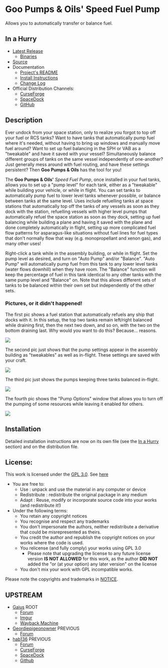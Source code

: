 # Goo Pumps & Oils' Speed Fuel Pump

Allows you to automatically transfer or balance fuel.


## In a Hurry

* [Latest Release](https://github.com/net-lisias-ksp/GPOSpeedFuelPump/releases)
	+ [Binaries](https://github.com/net-lisias-ksp/GPOSpeedFuelPump/tree/Archive)
* [Source](https://github.com/net-lisias-ksp/GPOSpeedFuelPump)
* Documentation
	+ [Project's README](https://github.com/net-lisias-ksp/GPOSpeedFuelPump/blob/master/README.md)
	+ [Install Instructions](https://github.com/net-lisias-ksp/GPOSpeedFuelPump/blob/master/INSTALL.md)
	+ [Change Log](./CHANGE_LOG.md)
* Official Distribution Channels:
	+ [CurseForge](https://kerbal.curseforge.com/projects/gpospeedfuelpump-continued/files)
	+ [SpaceDock](http://spacedock.info/mod/546/GPOSpeedFuelPump)
	+ [GitHub](https://github.com/net-lisias-ksp/GPOSpeedFuelPump/releases)

## Description

Ever undock from your space station, only to realize you forgot to top off your fuel or RCS tanks? Want to have tanks that automatically pump fuel where it's needed, without having to bring up windows and manually move fuel around? Want to set up fuel balancing in the SPH or VAB as a "tweakable" and have it saved with your vessel? Simultaneously balance different groups of tanks on the same vessel independently of one-another? Just generally mess around with fuel routing, and have these settings persistent? Then **Goo Pumps & Oils** has the tool for you!

The **Goo Pumps & Oils'** *Speed Fuel Pump*, once installed in your fuel tanks, allows you to set up a "pump level" for each tank, either as a "tweakable" while building your vehicle, or while in flight. You can set tanks to automatically pump fuel to lower level tanks whenever possible, or balance between tanks at the same level. Uses include refuelling tanks at space stations that automatically top off the tanks of any vessels as soon as they dock with the station, refuelling vessels with higher level pumps that automatically refuel the space station as soon as they dock, setting up fuel balancing while building a plane and having it saved with the plane and done completely automatically in flight, setting up more complicated fuel flow patterns for asparagus-like situations without fuel lines for fuel types that don't normally flow that way (e.g. monopropellant and xenon gas), and many other uses!

Right-click a tank while in the assembly building, or while in flight. Set the pump level as desired, and turn on "Auto Pump" and/or "Balance". "Auto Pump" will automatically pump fuel from this tank to any lower level tanks (water flows downhill) when they have room. The "Balance" function will keep the percentage of fuel in this tank identical to any other tanks with the same pump level and "Balance" on. Note that this allows different sets of tanks to be balanced within their own set but independently of the other sets.

### Pictures, or it didn't happened!

The first pic shows a fuel station that automatically refuels any ship that docks with it. In this setup, the top two tanks remain left/right balanced while draining first, then the next two down, and so on, with the two on the bottom draining last. Why would you want to do this? Because... reasons.

![](https://i.imgur.com/2pChN3Q.png)

The second pic just shows that the pump settings appear in the assembly building as "tweakables" as well as in-flight. These settings are saved with your craft.

![](https://i.imgur.com/JnfmO7C.png)

The third pic just shows the pumps keeping three tanks balanced in-flight.

![](https://i.imgur.com/Bxmxd6d.png)

The fourth pic shows the "Pump Options" window that allows you to turn off the pumping of some resources while leaving it enabled for others.

![](https://i.imgur.com/G1kAfqy.png)


## Installation

Detailed installation instructions are now on its own file (see the [In a Hurry](#in-a-hurry) section) and on the distribution file.

## License:

This work is licensed under the [GPL 3.0](https://www.gnu.org/licenses/gpl-3.0.txt). See [here](./LICENSE)

+ You are free to:
	- Use : unpack and use the material in any computer or device
	- Redistribute : redistribute the original package in any medium
	- Adapt : Reuse, modify or incorporate source code into your works (and redistribute it!)
+ Under the following terms:
	- You retain any copyright notices
	- You recognise and respect any trademarks
	- You don't impersonate the authors, neither redistribute a derivative that could be misrepresented as theirs.
	- You credit the author and republish the copyright notices on your works where the code is used.
	- You relicense (and fully comply) your works using GPL 3.0
		- Please note that upgrading the license to any future license version  **IS NOT ALLOWED** for this work, as the author **DID NOT**
 added the "or (at your option) any later version" on the license
	- You don't mix your work with GPL incompatible works.

Please note the copyrights and trademarks in [NOTICE](./NOTICE).


## UPSTREAM

* [Gaius](https://forum.kerbalspaceprogram.com/index.php?/profile/66495-gaius/) ROOT
	+ [Forum](https://forum.kerbalspaceprogram.com/index.php?/topic/60992-*/)
	+ [Imgur](https://imgur.com/a/ilLes)
	+ [Wayback Machine](https://archive.org/details/Goodspeed-0.90)
* [Geordiepigeonowner](https://forum.kerbalspaceprogram.com/index.php?/profile/116764-geordiepigeonowner/) PREVIOUS
	+ [Forum](https://forum.kerbalspaceprogram.com/index.php?/topic/106448-*/)
* [hab136](https://forum.kerbalspaceprogram.com/index.php?/profile/75997-hab136/) PREVIOUS
	+ [Forum](https://forum.kerbalspaceprogram.com/index.php?/topic/137489-*/)
	+ [CurseForge](https://kerbal.curseforge.com/projects/gpospeedfuelpump-continued/files)
	+ [SpaceDock](http://spacedock.info/mod/546/GPOSpeedFuelPump)
	+ [Github](https://github.com/henrybauer/GPOSpeedPump)

